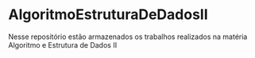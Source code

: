 # AlgoritmoEstruturaDeDadosII

Nesse repositório estão armazenados os trabalhos realizados na matéria Algoritmo e Estrutura de Dados II 
